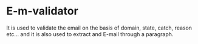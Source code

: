 # E-m-validator

It is used to validate the email on the basis of domain, state, catch, reason etc... and it is also used to extract and E-mail through a paragraph.
